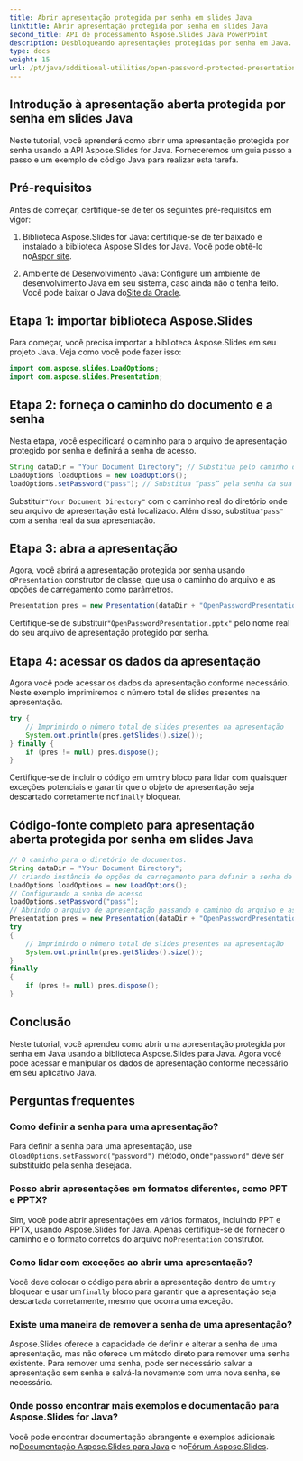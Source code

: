 ```yaml
---
title: Abrir apresentação protegida por senha em slides Java
linktitle: Abrir apresentação protegida por senha em slides Java
second_title: API de processamento Aspose.Slides Java PowerPoint
description: Desbloqueando apresentações protegidas por senha em Java. Aprenda como abrir e acessar slides do PowerPoint protegidos por senha usando Aspose.Slides para Java. Guia passo a passo com código.
type: docs
weight: 15
url: /pt/java/additional-utilities/open-password-protected-presentation-in-java-slides/
---
```


## Introdução à apresentação aberta protegida por senha em slides Java

Neste tutorial, você aprenderá como abrir uma apresentação protegida por senha usando a API Aspose.Slides for Java. Forneceremos um guia passo a passo e um exemplo de código Java para realizar esta tarefa.

## Pré-requisitos

Antes de começar, certifique-se de ter os seguintes pré-requisitos em vigor:

1.  Biblioteca Aspose.Slides for Java: certifique-se de ter baixado e instalado a biblioteca Aspose.Slides for Java. Você pode obtê-lo no[Aspor site](https://products.aspose.com/slides/java/).

2. Ambiente de Desenvolvimento Java: Configure um ambiente de desenvolvimento Java em seu sistema, caso ainda não o tenha feito. Você pode baixar o Java do[Site da Oracle](https://www.oracle.com/java/technologies/javase-downloads.html).

## Etapa 1: importar biblioteca Aspose.Slides

Para começar, você precisa importar a biblioteca Aspose.Slides em seu projeto Java. Veja como você pode fazer isso:

```java
import com.aspose.slides.LoadOptions;
import com.aspose.slides.Presentation;
```

## Etapa 2: forneça o caminho do documento e a senha

Nesta etapa, você especificará o caminho para o arquivo de apresentação protegido por senha e definirá a senha de acesso.

```java
String dataDir = "Your Document Directory"; // Substitua pelo caminho do diretório real
LoadOptions loadOptions = new LoadOptions();
loadOptions.setPassword("pass"); // Substitua “pass” pela senha da sua apresentação
```

 Substituir`"Your Document Directory"` com o caminho real do diretório onde seu arquivo de apresentação está localizado. Além disso, substitua`"pass"` com a senha real da sua apresentação.

## Etapa 3: abra a apresentação

 Agora, você abrirá a apresentação protegida por senha usando o`Presentation` construtor de classe, que usa o caminho do arquivo e as opções de carregamento como parâmetros.

```java
Presentation pres = new Presentation(dataDir + "OpenPasswordPresentation.pptx", loadOptions);
```

 Certifique-se de substituir`"OpenPasswordPresentation.pptx"` pelo nome real do seu arquivo de apresentação protegido por senha.

## Etapa 4: acessar os dados da apresentação

Agora você pode acessar os dados da apresentação conforme necessário. Neste exemplo imprimiremos o número total de slides presentes na apresentação.

```java
try {
    // Imprimindo o número total de slides presentes na apresentação
    System.out.println(pres.getSlides().size());
} finally {
    if (pres != null) pres.dispose();
}
```

 Certifique-se de incluir o código em um`try` bloco para lidar com quaisquer exceções potenciais e garantir que o objeto de apresentação seja descartado corretamente no`finally` bloquear.

## Código-fonte completo para apresentação aberta protegida por senha em slides Java

```java
// O caminho para o diretório de documentos.
String dataDir = "Your Document Directory";
// criando instância de opções de carregamento para definir a senha de acesso à apresentação
LoadOptions loadOptions = new LoadOptions();
// Configurando a senha de acesso
loadOptions.setPassword("pass");
// Abrindo o arquivo de apresentação passando o caminho do arquivo e as opções de carregamento para o construtor da classe Presentation
Presentation pres = new Presentation(dataDir + "OpenPasswordPresentation.pptx", loadOptions);
try
{
	// Imprimindo o número total de slides presentes na apresentação
	System.out.println(pres.getSlides().size());
}
finally
{
	if (pres != null) pres.dispose();
}
```

## Conclusão

Neste tutorial, você aprendeu como abrir uma apresentação protegida por senha em Java usando a biblioteca Aspose.Slides para Java. Agora você pode acessar e manipular os dados de apresentação conforme necessário em seu aplicativo Java.

## Perguntas frequentes

### Como definir a senha para uma apresentação?

 Para definir a senha para uma apresentação, use o`loadOptions.setPassword("password")` método, onde`"password"` deve ser substituído pela senha desejada.

### Posso abrir apresentações em formatos diferentes, como PPT e PPTX?

 Sim, você pode abrir apresentações em vários formatos, incluindo PPT e PPTX, usando Aspose.Slides for Java. Apenas certifique-se de fornecer o caminho e o formato corretos do arquivo no`Presentation` construtor.

### Como lidar com exceções ao abrir uma apresentação?

 Você deve colocar o código para abrir a apresentação dentro de um`try` bloquear e usar um`finally` bloco para garantir que a apresentação seja descartada corretamente, mesmo que ocorra uma exceção.

### Existe uma maneira de remover a senha de uma apresentação?

Aspose.Slides oferece a capacidade de definir e alterar a senha de uma apresentação, mas não oferece um método direto para remover uma senha existente. Para remover uma senha, pode ser necessário salvar a apresentação sem senha e salvá-la novamente com uma nova senha, se necessário.

### Onde posso encontrar mais exemplos e documentação para Aspose.Slides for Java?

 Você pode encontrar documentação abrangente e exemplos adicionais no[Documentação Aspose.Slides para Java](https://reference.aspose.com/slides/java/) e no[Fórum Aspose.Slides](https://forum.aspose.com/c/slides).